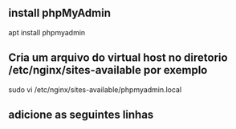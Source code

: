 ## install phpMyAdmin
apt install phpmyadmin
## Cria um arquivo do virtual host no diretorio /etc/nginx/sites-available por exemplo
sudo vi /etc/nginx/sites-available/phpmyadmin.local
## adicione as seguintes linhas





